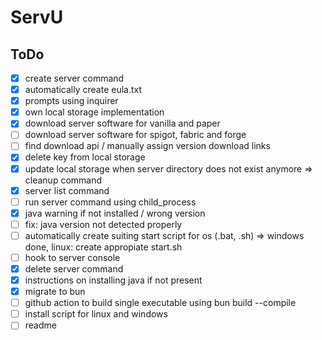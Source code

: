 # ServU

## ToDo

- [x] create server command
- [x] automatically create eula.txt
- [x] prompts using inquirer
- [x] own local storage implementation
- [x] download server software for vanilla and paper
- [ ] download server software for spigot, fabric and forge
- [ ] find download api / manually assign version download links
- [x] delete key from local storage
- [x] update local storage when server directory does not exist anymore => cleanup command
- [x] server list command
- [ ] run server command using child_process
- [x] java warning if not installed / wrong version
- [ ] fix: java version not detected properly
- [ ] automatically create suiting start script for os (.bat, .sh) => windows done, linux: create appropiate start.sh
- [ ] hook to server console
- [x] delete server command
- [x] instructions on installing java if not present
- [x] migrate to bun
- [ ] github action to build single executable using bun build --compile
- [ ] install script for linux and windows
- [ ] readme
